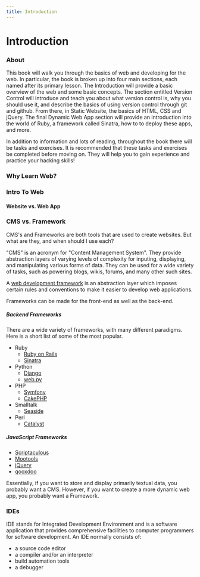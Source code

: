 ```yaml
--- 
title: Introduction
---
```


# Introduction

### About

This book will walk you through the basics of web and developing for the web. In particular, the book is broken up into four main sections, each named after its primary lesson. The Introduction will provide a basic overview of the web and some basic concepts. The section entitled Version Control will introduce and teach you about what version control is, why you should use it, and describe the basics of using version control through git and github. From there, in Static Website, the basics of HTML, CSS and jQuery. The final Dynamic Web App section will provide an introduction into the world of Ruby, a framework called Sinatra, how to to deploy these apps, and more.  

In addition to information and lots of reading, throughout the book there will be tasks and exercises. It is recommended that these tasks and exercises be completed before moving on. They will help you to gain experience and practice your hacking skills!

### Why Learn Web?


### Intro To Web

#### Website vs. Web App

### CMS vs. Framework

CMS's and Frameworks are both tools that are used to create websites. But what are they, and when should I use each?

"CMS" is an acronym for "Content Management System". They provide abstraction layers of varying levels of complexity for inputing, displaying, and manipulating various forms of data. They can be used for a wide variety of tasks, such as powering blogs, wikis, forums, and many other such sites.

A [web development framework](http://en.wikipedia.org/wiki/Web_application_framework) is an abstraction layer which imposes certain rules and conventions to make it easier to develop web applications. 

Frameworks can be made for the front-end as well as the back-end. 

##### Backend Frameworks

There are a wide variety of frameworks, with many different paradigms. Here is a short list of some of the most popular.

+ Ruby
  + [Ruby on Rails](http://rubyonrails.org/)
  + [Sinatra](http://rubyonrails.org/)
+ Python
  + [Django](http://www.djangoproject.com/)
  + [web.py](http://web.py.org/)
+ PHP
  + [Symfony](http://www.symfony-project.org/)
  + [CakePHP](http://cakephp.org/)
+ Smalltalk
  + [Seaside](http://www.seaside.st/)
+ Perl
  + [Catalyst](http://www.catalystframework.org/)

##### JavaScript Frameworks

+ [Scriptaculous](http://script.aculo.us/)
+ [Mootools](http://mootools.net/)
+ [jQuery](http://jquery.com/)
+ [qooxdoo](http://qooxdoo.org/)

Essentially, if you want to store and display primarily textual data, you probably want a CMS. However, if you want to create a more dynamic web app, you probably want a Framework.

### IDEs

IDE stands for Integrated Development Environment and is a software application that provides comprehensive facilities to computer programmers for software development. An IDE normally consists of:

+ a source code editor
+ a compiler and/or an interpreter
+ build automation tools
+ a debugger

 

